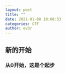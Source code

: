 ```yaml
---
layout: post
title: ""
date: 2021-01-08 10:08:53
categories: CTF
author: ev3r
---
```


## 新的开始
### 从0开始，这是个起步
